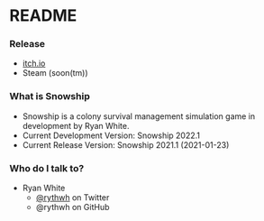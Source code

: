# README #

### Release ###

* [itch.io](https://rywh.itch.io/snowship)
* Steam (soon(tm))

### What is Snowship ###

* Snowship is a colony survival management simulation game in development by Ryan White.
* Current Development Version: Snowship 2022.1
* Current Release Version: Snowship 2021.1 (2021-01-23)

### Who do I talk to? ###

+ Ryan White
    * [@rythwh](https://twitter.com/rythwh) on Twitter
    * @rythwh on GitHub